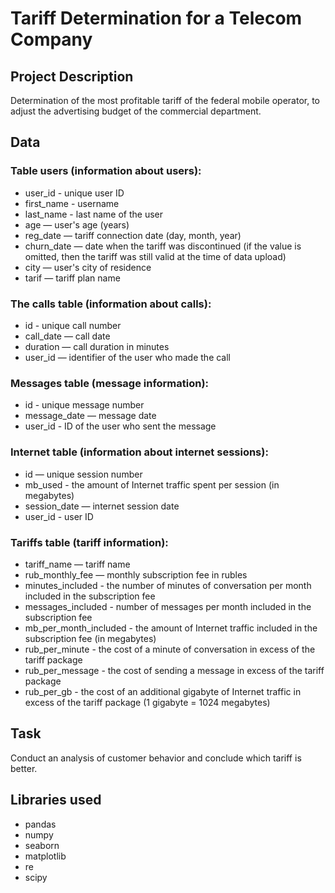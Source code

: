 # Tariff Determination for a Telecom Company

## Project Description
Determination of the most profitable tariff of the federal mobile operator, to adjust the advertising budget of the commercial department.

## Data

### Table users (information about users):
* user_id - unique user ID
* first_name - username
* last_name - last name of the user
* age — user's age (years)
* reg_date — tariff connection date (day, month, year)
* churn_date — date when the tariff was discontinued (if the value is omitted, then the tariff was still valid at the time of data upload)
* city — user's city of residence
* tarif — tariff plan name

### The calls table (information about calls):
* id - unique call number
* call_date — call date
* duration — call duration in minutes
* user_id — identifier of the user who made the call

### Messages table (message information):
* id - unique message number
* message_date — message date
* user_id - ID of the user who sent the message

### Internet table (information about internet sessions):
* id — unique session number
* mb_used - the amount of Internet traffic spent per session (in megabytes)
* session_date — internet session date
* user_id - user ID

### Tariffs table (tariff information):
* tariff_name — tariff name
* rub_monthly_fee — monthly subscription fee in rubles
* minutes_included - the number of minutes of conversation per month included in the subscription fee
* messages_included - number of messages per month included in the subscription fee
* mb_per_month_included - the amount of Internet traffic included in the subscription fee (in megabytes)
* rub_per_minute - the cost of a minute of conversation in excess of the tariff package
* rub_per_message - the cost of sending a message in excess of the tariff package
* rub_per_gb - the cost of an additional gigabyte of Internet traffic in excess of the tariff package (1 gigabyte = 1024 megabytes)

## Task
Conduct an analysis of customer behavior and conclude which tariff is better.

## Libraries used
- pandas
- numpy
- seaborn
- matplotlib
- re
- scipy
